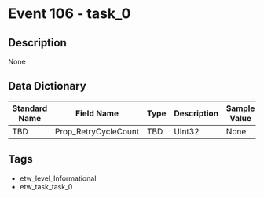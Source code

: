 # Event 106 - task_0

## Description
None

## Data Dictionary
|Standard Name|Field Name|Type|Description|Sample Value|
|---|---|---|---|---|
|TBD|Prop_RetryCycleCount|TBD|UInt32|None|None|

## Tags
* etw_level_Informational
* etw_task_task_0